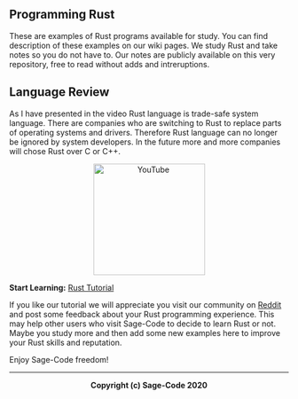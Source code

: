 ## Programming Rust

These are examples of Rust programs available for study. You can find description of these examples on our wiki pages. We study Rust and take notes so you do not have to. Our notes are publicly available on this very repository, free to read without adds and intreruptions. 

## Language Review

As I have presented in the video Rust language is trade-safe system language. There are companies who are switching to Rust to replace parts of operating systems and drivers. Therefore Rust language can no longer be ignored by system developers. In the future more and more companies will chose Rust over C or C++.

<p align="center">
<a href="https://www.youtube.com/watch?v=F3RjroTpAJ4" target="_blank" align="center">
<img src="https://github.com/sage-code/cse/blob/master/youtube.png" alt="YouTube" width="201"/></a>
</p>

**Start Learning:** [Rust Tutorial](https://github.com/sage-code/rust/wiki)

If you like our tutorial we will appreciate you visit our community on [Reddit](https://www.reddit.com/r/sagecode/) and post some feedback about your Rust programming experience. This may help other users who visit Sage-Code to decide to learn Rust or not. Maybe you study more and then add some new examples here to improve your Rust skills and reputation.

Enjoy Sage-Code freedom!

<hr>

<p align="center">
<b>Copyright (c) Sage-Code 2020</<b>
</p>  
